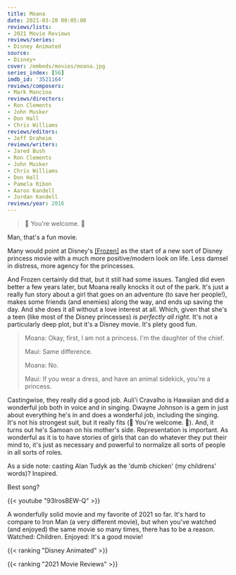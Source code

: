 ```yaml
---
title: Moana
date: 2021-03-20 00:05:00
reviews/lists:
- 2021 Movie Reviews
reviews/series:
- Disney Animated
source:
- Disney+
cover: /embeds/movies/moana.jpg
series_index: [56]
imdb_id: '3521164'
reviews/composers:
- Mark Mancina
reviews/directors:
- Ron Clements
- John Musker
- Don Hall
- Chris Williams
reviews/editors:
- Jeff Draheim
reviews/writers:
- Jared Bush
- Ron Clements
- John Musker
- Chris Williams
- Don Hall
- Pamela Ribon
- Aaron Kandell
- Jordan Kandell
reviews/year: 2016
---
```

> 🎵 You're welcome. 🎵

Man, that's a fun movie. 

<!--more-->

Many would point at Disney's [[Frozen]]() as the start of a new sort of Disney princess movie with a much more positive/modern look on life. Less damsel in distress, more agency for the princesses. 

And Frozen certainly did that, but it still had some issues. Tangled did even better a few years later, but Moana really knocks it out of the park. It's just a really fun story about a girl that goes on an adventure (to save her people!), makes some friends (and enemies) along the way, and ends up saving the day. And she does it all without a love interest at all. Which, given that she's a teen (like most of the Disney princesses) *is perfectly all right*. It's not a particularly deep plot, but it's a Disney movie. It's plety good fun. 

> Moana: Okay, first, I am not a princess. I'm the daughter of the chief.
> 
> Maui: Same difference.
> 
> Moana: No.
> 
> Maui: If you wear a dress, and have an animal sidekick, you're a princess.

Castingwise, they really did a good job. Auli'i Cravalho is Hawaiian and did a wonderful job both in voice and in singing. Dwayne Johnson is a gem in just about everything he's in and does a wonderful job, including the singing. It's not his strongest suit, but it really fits (🎵 You're welcome. 🎵). And, it turns out he's Samoan on his mother's side. Representation is important. As wonderful as it is to have stories of girls that can do whatever they put their mind to, it's just as necessary and powerful to normalize all sorts of people in all sorts of roles. 

As a side note: casting Alan Tudyk as the 'dumb chicken' (my childrens' words)? Inspired. 

Best song? 

{{< youtube "93lrosBEW-Q" >}}

A wonderfully solid movie and my favorite of 2021 so far. It's hard to compare to Iron Man (a very different movie), but when you've watched (and enjoyed) the same movie so many times, there has to be a reason. Watched: Children. Enjoyed: It's a good movie!

{{< ranking "Disney Animated" >}}

{{< ranking "2021 Movie Reviews" >}}